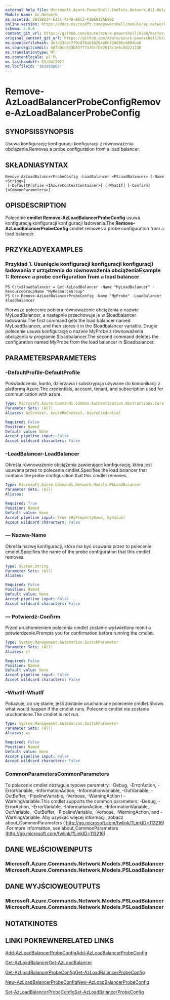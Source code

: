 ```yaml
---
external help file: Microsoft.Azure.PowerShell.Cmdlets.Network.dll-Help.xml
Module Name: Az.Network
ms.assetid: 2B15B224-E36C-454B-B6C2-F2BE032AE962
online version: https://docs.microsoft.com/powershell/module/az.network/remove-azloadbalancerprobeconfig
schema: 2.0.0
content_git_url: https://github.com/Azure/azure-powershell/blob/master/src/Network/Network/help/Remove-AzLoadBalancerProbeConfig.md
original_content_git_url: https://github.com/Azure/azure-powershell/blob/master/src/Network/Network/help/Remove-AzLoadBalancerProbeConfig.md
ms.openlocfilehash: 3e7433c8c779c078ab1b264e6b724d06cd884bab
ms.sourcegitcommit: 4dfb0cc533b83f77afdcfbe2618c1e6c8d221330
ms.translationtype: MT
ms.contentlocale: pl-PL
ms.lasthandoff: 03/04/2021
ms.locfileid: "101993665"
---
```

# <span data-ttu-id="2ca2d-101">Remove-AzLoadBalancerProbeConfig</span><span class="sxs-lookup"><span data-stu-id="2ca2d-101">Remove-AzLoadBalancerProbeConfig</span></span>

## <span data-ttu-id="2ca2d-102">SYNOPSIS</span><span class="sxs-lookup"><span data-stu-id="2ca2d-102">SYNOPSIS</span></span>
<span data-ttu-id="2ca2d-103">Usuwa konfigurację konfiguracji konfiguracji z równoważenia obciążenia.</span><span class="sxs-lookup"><span data-stu-id="2ca2d-103">Removes a probe configuration from a load balancer.</span></span>

## <span data-ttu-id="2ca2d-104">SKŁADNIA</span><span class="sxs-lookup"><span data-stu-id="2ca2d-104">SYNTAX</span></span>

```
Remove-AzLoadBalancerProbeConfig -LoadBalancer <PSLoadBalancer> [-Name <String>]
 [-DefaultProfile <IAzureContextContainer>] [-WhatIf] [-Confirm] [<CommonParameters>]
```

## <span data-ttu-id="2ca2d-105">OPIS</span><span class="sxs-lookup"><span data-stu-id="2ca2d-105">DESCRIPTION</span></span>
<span data-ttu-id="2ca2d-106">Polecenie **cmdlet Remove-AzLoadBalancerProbeConfig** usuwa konfigurację konfiguracji konfiguracji ładowania.</span><span class="sxs-lookup"><span data-stu-id="2ca2d-106">The **Remove-AzLoadBalancerProbeConfig** cmdlet removes a probe configuration from a load balancer.</span></span>

## <span data-ttu-id="2ca2d-107">PRZYKŁADY</span><span class="sxs-lookup"><span data-stu-id="2ca2d-107">EXAMPLES</span></span>

### <span data-ttu-id="2ca2d-108">Przykład 1. Usunięcie konfiguracji konfiguracji konfiguracji ładowania z urządzenia do równoważenia obciążenia</span><span class="sxs-lookup"><span data-stu-id="2ca2d-108">Example 1: Remove a probe configuration from a load balancer</span></span>
```
PS C:\>$loadbalancer = Get-AzLoadBalancer -Name "MyLoadBalancer" -ResourceGroupName "MyResourceGroup"
PS C:> Remove-AzLoadBalancerProbeConfig -Name "MyProbe" -LoadBalancer $loadbalancer
```

<span data-ttu-id="2ca2d-109">Pierwsze polecenie pobiera równoważenie obciążenia o nazwie MyLoadBalancer, a następnie przechowuje je w $loadbalancer ładowania.</span><span class="sxs-lookup"><span data-stu-id="2ca2d-109">The first command gets the load balancer named MyLoadBalancer, and then stores it in the $loadbalancer variable.</span></span>
<span data-ttu-id="2ca2d-110">Drugie polecenie usuwa konfigurację o nazwie MyProbe z równoważenia obciążenia w programie $loadbalancer.</span><span class="sxs-lookup"><span data-stu-id="2ca2d-110">The second command deletes the configuration named MyProbe from the load balancer in $loadbalancer.</span></span>

## <span data-ttu-id="2ca2d-111">PARAMETERS</span><span class="sxs-lookup"><span data-stu-id="2ca2d-111">PARAMETERS</span></span>

### <span data-ttu-id="2ca2d-112">-DefaultProfile</span><span class="sxs-lookup"><span data-stu-id="2ca2d-112">-DefaultProfile</span></span>
<span data-ttu-id="2ca2d-113">Poświadczenia, konto, dzierżawa i subskrypcja używane do komunikacji z platformą Azure.</span><span class="sxs-lookup"><span data-stu-id="2ca2d-113">The credentials, account, tenant, and subscription used for communication with azure.</span></span>

```yaml
Type: Microsoft.Azure.Commands.Common.Authentication.Abstractions.Core.IAzureContextContainer
Parameter Sets: (All)
Aliases: AzContext, AzureRmContext, AzureCredential

Required: False
Position: Named
Default value: None
Accept pipeline input: False
Accept wildcard characters: False
```

### <span data-ttu-id="2ca2d-114">-LoadBalancer</span><span class="sxs-lookup"><span data-stu-id="2ca2d-114">-LoadBalancer</span></span>
<span data-ttu-id="2ca2d-115">Określa równoważenie obciążenia zawierające konfigurację, która jest usuwana przez to polecenie cmdlet.</span><span class="sxs-lookup"><span data-stu-id="2ca2d-115">Specifies the load balancer that contains the probe configuration that this cmdlet removes.</span></span>

```yaml
Type: Microsoft.Azure.Commands.Network.Models.PSLoadBalancer
Parameter Sets: (All)
Aliases:

Required: True
Position: Named
Default value: None
Accept pipeline input: True (ByPropertyName, ByValue)
Accept wildcard characters: False
```

### <span data-ttu-id="2ca2d-116">— Nazwa</span><span class="sxs-lookup"><span data-stu-id="2ca2d-116">-Name</span></span>
<span data-ttu-id="2ca2d-117">Określa nazwę konfiguracji, która ma być usuwana przez to polecenie cmdlet.</span><span class="sxs-lookup"><span data-stu-id="2ca2d-117">Specifies the name of the probe configuration that this cmdlet removes.</span></span>

```yaml
Type: System.String
Parameter Sets: (All)
Aliases:

Required: False
Position: Named
Default value: None
Accept pipeline input: False
Accept wildcard characters: False
```

### <span data-ttu-id="2ca2d-118">— Potwierdź</span><span class="sxs-lookup"><span data-stu-id="2ca2d-118">-Confirm</span></span>
<span data-ttu-id="2ca2d-119">Przed uruchomieniem polecenia cmdlet zostanie wyświetlony monit o potwierdzenie.</span><span class="sxs-lookup"><span data-stu-id="2ca2d-119">Prompts you for confirmation before running the cmdlet.</span></span>

```yaml
Type: System.Management.Automation.SwitchParameter
Parameter Sets: (All)
Aliases: cf

Required: False
Position: Named
Default value: None
Accept pipeline input: False
Accept wildcard characters: False
```

### <span data-ttu-id="2ca2d-120">-WhatIf</span><span class="sxs-lookup"><span data-stu-id="2ca2d-120">-WhatIf</span></span>
<span data-ttu-id="2ca2d-121">Pokazuje, co się stanie, jeśli zostanie uruchamiane polecenie cmdlet.</span><span class="sxs-lookup"><span data-stu-id="2ca2d-121">Shows what would happen if the cmdlet runs.</span></span> <span data-ttu-id="2ca2d-122">Polecenie cmdlet nie zostanie uruchomione.</span><span class="sxs-lookup"><span data-stu-id="2ca2d-122">The cmdlet is not run.</span></span>

```yaml
Type: System.Management.Automation.SwitchParameter
Parameter Sets: (All)
Aliases: wi

Required: False
Position: Named
Default value: None
Accept pipeline input: False
Accept wildcard characters: False
```

### <span data-ttu-id="2ca2d-123">CommonParameters</span><span class="sxs-lookup"><span data-stu-id="2ca2d-123">CommonParameters</span></span>
<span data-ttu-id="2ca2d-124">To polecenie cmdlet obsługuje typowe parametry: -Debug, -ErrorAction, -ErrorVariable, -InformationAction, -InformationVariable, -OutVariable, -OutBuffer, -PipelineVariable, -Verbose, -WarningAction i -WarningVariable.</span><span class="sxs-lookup"><span data-stu-id="2ca2d-124">This cmdlet supports the common parameters: -Debug, -ErrorAction, -ErrorVariable, -InformationAction, -InformationVariable, -OutVariable, -OutBuffer, -PipelineVariable, -Verbose, -WarningAction, and -WarningVariable.</span></span> <span data-ttu-id="2ca2d-125">Aby uzyskać więcej informacji, zobacz about_CommonParameters ( http://go.microsoft.com/fwlink/?LinkID=113216) .</span><span class="sxs-lookup"><span data-stu-id="2ca2d-125">For more information, see about_CommonParameters (http://go.microsoft.com/fwlink/?LinkID=113216).</span></span>

## <span data-ttu-id="2ca2d-126">DANE WEJŚCIOWE</span><span class="sxs-lookup"><span data-stu-id="2ca2d-126">INPUTS</span></span>

### <span data-ttu-id="2ca2d-127">Microsoft.Azure.Commands.Network.Models.PSLoadBalancer</span><span class="sxs-lookup"><span data-stu-id="2ca2d-127">Microsoft.Azure.Commands.Network.Models.PSLoadBalancer</span></span>

## <span data-ttu-id="2ca2d-128">DANE WYJŚCIOWE</span><span class="sxs-lookup"><span data-stu-id="2ca2d-128">OUTPUTS</span></span>

### <span data-ttu-id="2ca2d-129">Microsoft.Azure.Commands.Network.Models.PSLoadBalancer</span><span class="sxs-lookup"><span data-stu-id="2ca2d-129">Microsoft.Azure.Commands.Network.Models.PSLoadBalancer</span></span>

## <span data-ttu-id="2ca2d-130">NOTATKI</span><span class="sxs-lookup"><span data-stu-id="2ca2d-130">NOTES</span></span>

## <span data-ttu-id="2ca2d-131">LINKI POKREWNE</span><span class="sxs-lookup"><span data-stu-id="2ca2d-131">RELATED LINKS</span></span>

[<span data-ttu-id="2ca2d-132">Add-AzLoadBalancerProbeConfig</span><span class="sxs-lookup"><span data-stu-id="2ca2d-132">Add-AzLoadBalancerProbeConfig</span></span>](./Add-AzLoadBalancerProbeConfig.md)

[<span data-ttu-id="2ca2d-133">Get-AzLoadBalancer</span><span class="sxs-lookup"><span data-stu-id="2ca2d-133">Get-AzLoadBalancer</span></span>](./Get-AzLoadBalancer.md)

[<span data-ttu-id="2ca2d-134">Get-AzLoadBalancerProbeConfig</span><span class="sxs-lookup"><span data-stu-id="2ca2d-134">Get-AzLoadBalancerProbeConfig</span></span>](./Get-AzLoadBalancerProbeConfig.md)

[<span data-ttu-id="2ca2d-135">New-AzLoadBalancerProbeConfig</span><span class="sxs-lookup"><span data-stu-id="2ca2d-135">New-AzLoadBalancerProbeConfig</span></span>](./New-AzLoadBalancerProbeConfig.md)

[<span data-ttu-id="2ca2d-136">Set-AzLoadBalancerProbeConfig</span><span class="sxs-lookup"><span data-stu-id="2ca2d-136">Set-AzLoadBalancerProbeConfig</span></span>](./Set-AzLoadBalancerProbeConfig.md)



